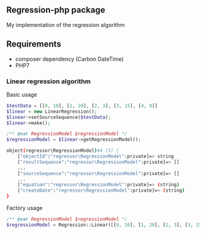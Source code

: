 ## Regression-php package
My implementation of the regression algorithm

## Requirements
* composer dependency (Carbon DateTime)
* PHP7

### Linear regression algorithm

Basic usage
```php
$testData = [[0, 10], [1, 20], [2, 3], [3, 15], [4, 0]]
$linear = new LinearRegression();
$linear->setSourceSequence($testData);
$linear->make();

/** @var RegressionModel $regressionModel */
$regressionModel = $linear->getRegressionModel();

```
```sh
object(regressor\RegressionModel)#4 (5) {
    ["objectId":"regressor\RegressionModel":private]=> string
    ["resultSequence":"regressor\RegressionModel":private]=> []
    ...
    ["sourceSequence":"regressor\RegressionModel":private]=> []
    ...
    ["equation":"regressor\RegressionModel":private]=> (string)
    ["createDate":"regressor\RegressionModel":private]=> (string)
}
```

Factory usage

```php
/** @var RegressionModel $regressionModel */
$regressionModel = Regression::Linear([[0, 10], [1, 20], [2, 3], [3, 15], [4, 0]]);
```

